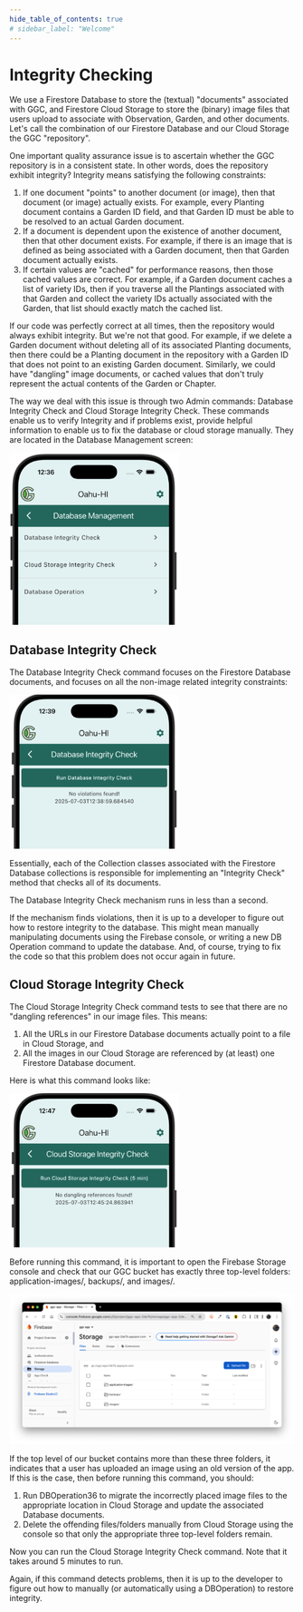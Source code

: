 ```yaml
---
hide_table_of_contents: true
# sidebar_label: "Welcome"
---
```


# Integrity Checking

We use a Firestore Database to store the (textual) "documents" associated with GGC, and Firestore Cloud Storage to store the (binary) image files that users upload to associate with Observation, Garden, and other documents. Let's call the combination of our Firestore Database and our Cloud Storage the GGC "repository". 

 One important quality assurance issue is to ascertain whether the GGC repository is in a consistent state. In other words, does the repository exhibit integrity?  Integrity means satisfying the following constraints: 
 
1. If one document "points" to another document (or image), then that document (or image) actually exists. For example, every Planting document contains a Garden ID field, and that Garden ID must be able to be resolved to an actual Garden document. 
2. If a document is dependent upon the existence of another document, then that other document exists. For example, if there is an image that is defined as being associated with a Garden document, then that Garden document actually exists.  
3. If certain values are "cached" for performance reasons, then those cached values are correct. For example, if a Garden document caches a list of variety IDs, then if you traverse all the Plantings associated with that Garden and collect the variety IDs actually associated with the Garden, that list should exactly match the cached list.

If our code was perfectly correct at all times, then the repository would always exhibit integrity. But we're not that good. For example, if we delete a Garden document without deleting all of its associated Planting documents, then there could be a Planting document in the repository with a Garden ID that does not point to an existing Garden document. Similarly, we could have "dangling" image documents, or cached values that don't truly represent the actual contents of the Garden or Chapter.

The way we deal with this issue is through two Admin commands: Database Integrity Check and Cloud Storage Integrity Check.  These commands enable us to verify Integrity and if problems exist, provide helpful information to enable us to fix the database or cloud storage manually. They are located in the Database Management screen:

<img width="300px" src="/img/develop/quality-assurance/database-management.png"/>

## Database Integrity Check

The Database Integrity Check command focuses on the Firestore Database documents, and focuses on all the non-image related integrity constraints:

<img width="300px" src="/img/develop/quality-assurance/database-integrity-check.png"/>

Essentially, each of the Collection classes associated with the Firestore Database collections is responsible for implementing an "Integrity Check" method that checks all of its documents. 

The Database Integrity Check mechanism runs in less than a second. 

If the mechanism finds violations, then it is up to a developer to figure out how to restore integrity to the database. This might mean manually manipulating documents using the Firebase console, or writing a new DB Operation command to update the database. And, of course, trying to fix the code so that this problem does not occur again in future. 

## Cloud Storage Integrity Check

The Cloud Storage Integrity Check command tests to see that there are no "dangling references" in our image files. This means:

1. All the URLs in our Firestore Database documents actually point to a file in Cloud Storage, and
2. All the images in our Cloud Storage are referenced by (at least) one Firestore Database document. 

Here is what this command looks like:

<img width="300px" src="/img/develop/quality-assurance/cloud-storage-integrity-check.png"/>

Before running this command, it is important to open the Firebase Storage console and check that our GGC bucket has exactly three top-level folders: application-images/, backups/, and images/.

<img width="700px" src="/img/develop/quality-assurance/storage-console.png"/>

If the top level of our bucket contains more than these three folders, it indicates that a user has uploaded an image using an old version of the app. If this is the case, then before running this command, you should:
1. Run DBOperation36 to migrate the incorrectly placed image files to the appropriate location in Cloud Storage and update the associated Database documents. 
2. Delete the offending files/folders manually from Cloud Storage using the console so that only the appropriate three top-level folders remain.

Now you can run the Cloud Storage Integrity Check command. Note that it takes around 5 minutes to run.

Again, if this command detects problems, then it is up to the developer to figure out how to manually (or automatically using a DBOperation) to restore integrity.










